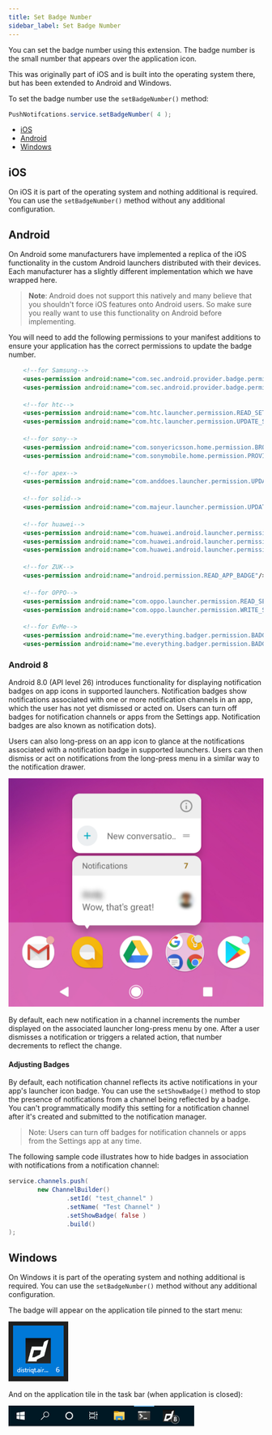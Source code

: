 ```yaml
---
title: Set Badge Number
sidebar_label: Set Badge Number
---
```



You can set the badge number using this extension. The badge number is the small number 
that appears over the application icon.

This was originally part of iOS and is built into the operating system there, but has been extended to Android and Windows.

To set the badge number use the `setBadgeNumber()` method:

```actionscript
PushNotifcations.service.setBadgeNumber( 4 );
```

- [iOS](#ios)
- [Android](#android)
- [Windows](#windows)




## iOS 

On iOS it is part of the operating system and nothing additional is required. You can use the `setBadgeNumber()` method without any additional configuration.


## Android 

On Android some manufacturers have implemented a replica of the iOS functionality
in the custom Android launchers distributed with their devices. 
Each manufacturer has a slightly different implementation which we have wrapped here.

>
> **Note**: Android does not support this natively and many believe that you shouldn't force iOS
> features onto Android users. So make sure you really want to use this functionality on Android 
> before implementing.
>

You will need to add the following permissions to your manifest additions to ensure
your application has the correct permissions to update the badge number.


```xml
	<!--for Samsung-->
	<uses-permission android:name="com.sec.android.provider.badge.permission.READ"/>
	<uses-permission android:name="com.sec.android.provider.badge.permission.WRITE"/>

	<!--for htc-->
	<uses-permission android:name="com.htc.launcher.permission.READ_SETTINGS"/>
	<uses-permission android:name="com.htc.launcher.permission.UPDATE_SHORTCUT"/>

	<!--for sony-->
	<uses-permission android:name="com.sonyericsson.home.permission.BROADCAST_BADGE"/>
	<uses-permission android:name="com.sonymobile.home.permission.PROVIDER_INSERT_BADGE"/>

	<!--for apex-->
	<uses-permission android:name="com.anddoes.launcher.permission.UPDATE_COUNT"/>

	<!--for solid-->
	<uses-permission android:name="com.majeur.launcher.permission.UPDATE_BADGE"/>

	<!--for huawei-->
	<uses-permission android:name="com.huawei.android.launcher.permission.CHANGE_BADGE"/>
	<uses-permission android:name="com.huawei.android.launcher.permission.READ_SETTINGS"/>
	<uses-permission android:name="com.huawei.android.launcher.permission.WRITE_SETTINGS"/>

	<!--for ZUK-->
	<uses-permission android:name="android.permission.READ_APP_BADGE"/>

	<!--for OPPO-->
	<uses-permission android:name="com.oppo.launcher.permission.READ_SETTINGS"/>
	<uses-permission android:name="com.oppo.launcher.permission.WRITE_SETTINGS"/>

	<!--for EvMe-->
	<uses-permission android:name="me.everything.badger.permission.BADGE_COUNT_READ"/>
	<uses-permission android:name="me.everything.badger.permission.BADGE_COUNT_WRITE"/>
```



### Android 8

Android 8.0 (API level 26) introduces functionality for displaying notification badges on app icons in supported launchers. Notification badges show notifications associated with one or more notification channels in an app, which the user has not yet dismissed or acted on. Users can turn off badges for notification channels or apps from the Settings app. Notification badges are also known as notification dots).

Users can also long-press on an app icon to glance at the notifications associated with a notification badge in supported launchers. Users can then dismiss or act on notifications from the long-press menu in a similar way to the notification drawer.

![](images/android-notification-badges.png)

By default, each new notification in a channel increments the number displayed on the associated launcher long-press menu by one. After a user dismisses a notification or triggers a related action, that number decrements to reflect the change.


#### Adjusting Badges

By default, each notification channel reflects its active notifications in your app's launcher icon badge. You can use the `setShowBadge()` method to stop the presence of notifications from a channel being reflected by a badge. You can't programmatically modify this setting for a notification channel after it's created and submitted to the notification manager.

> Note: Users can turn off badges for notification channels or apps from the Settings app at any time.


The following sample code illustrates how to hide badges in association with notifications from a notification channel:

```actionscript
service.channels.push(
		new ChannelBuilder()
				.setId( "test_channel" )
				.setName( "Test Channel" )
				.setShowBadge( false )
				.build()
);
```


## Windows 

On Windows it is part of the operating system and nothing additional is required. You can use the `setBadgeNumber()` method without any additional configuration.

The badge will appear on the application tile pinned to the start menu:

![](images/windows-badge-startmenu.png)

And on the application tile in the task bar (when application is closed):

![](images/windows-badge-taskbar.png)

